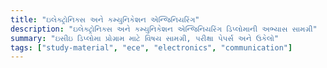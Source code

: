 ```yaml
---
title: "ઇલેક્ટ્રોનિક્સ અને કમ્યુનિકેશન એન્જિનિયરિંગ"
description: "ઇલેક્ટ્રોનિક્સ અને કમ્યુનિકેશન એન્જિનિયરિંગ ડિપ્લોમાની અભ્યાસ સામગ્રી"
summary: "ઇસીઇ ડિપ્લોમા પ્રોગ્રામ માટે વિષય સામગ્રી, પરીક્ષા પેપર્સ અને ઉકેલો"
tags: ["study-material", "ece", "electronics", "communication"]
---
```

